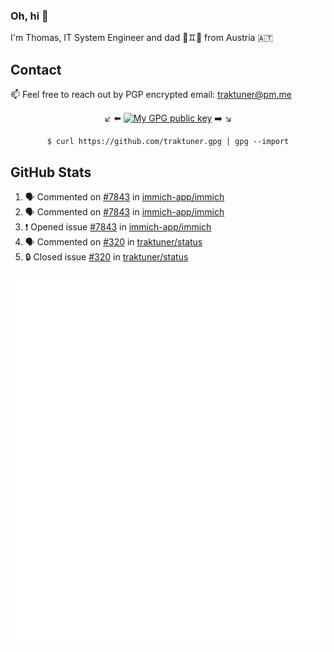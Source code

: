 ### Oh, hi 👋

I'm Thomas, IT System Engineer and dad 👶♊️👶 from Austria 🇦🇹

<!--
**traktuner/traktuner** is a ✨ _special_ ✨ repository because its `README.md` (this file) appears on your GitHub profile.

Here are some ideas to get you started:

- 🔭 I’m currently working on ...
- 🌱 I’m currently learning ...
- 👯 I’m looking to collaborate on ...
- 🤔 I’m looking for help with ...
- 💬 Ask me about ...
- 📫 How to reach me: ...
- 😄 Pronouns: ...
- ⚡ Fun fact: ...
-->

## Contact
📫 Feel free to reach out by PGP encrypted email:
traktuner@pm.me

<div align="center" markdown="1">

↙️ ⬅️ [![My GPG public key](https://img.shields.io/badge/PGP%20public%20key-6D4AFF?style=for-the-badge)](https://github.com/traktuner.gpg) ➡️ ↘️

```shell
$ curl https://github.com/traktuner.gpg | gpg --import
```

</div>

## GitHub Stats
<!--START_SECTION:activity-->
1. 🗣 Commented on [#7843](https://github.com/immich-app/immich/issues/7843#issuecomment-1988303479) in [immich-app/immich](https://github.com/immich-app/immich)
2. 🗣 Commented on [#7843](https://github.com/immich-app/immich/issues/7843#issuecomment-1988276319) in [immich-app/immich](https://github.com/immich-app/immich)
3. ❗ Opened issue [#7843](https://github.com/immich-app/immich/issues/7843) in [immich-app/immich](https://github.com/immich-app/immich)
4. 🗣 Commented on [#320](https://github.com/traktuner/status/issues/320#issuecomment-1987716028) in [traktuner/status](https://github.com/traktuner/status)
5. 🔒 Closed issue [#320](https://github.com/traktuner/status/issues/320) in [traktuner/status](https://github.com/traktuner/status)
<!--END_SECTION:activity-->

![](https://github.com/traktuner/traktuner/blob/master/generated/overview.svg)
![](https://github.com/traktuner/traktuner/blob/master/generated/languages.svg)
